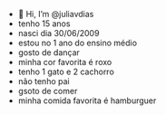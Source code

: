 - 👋 Hi, I’m @juliavdias
- tenho 15 anos
- nasci dia 30/06/2009
- estou no 1 ano do ensino médio
- gosto de dançar
- minha cor favorita é roxo
- tenho 1 gato e 2 cachorro
- não tenho pai
- gsoto de comer
- minha comida favorita é hamburguer
